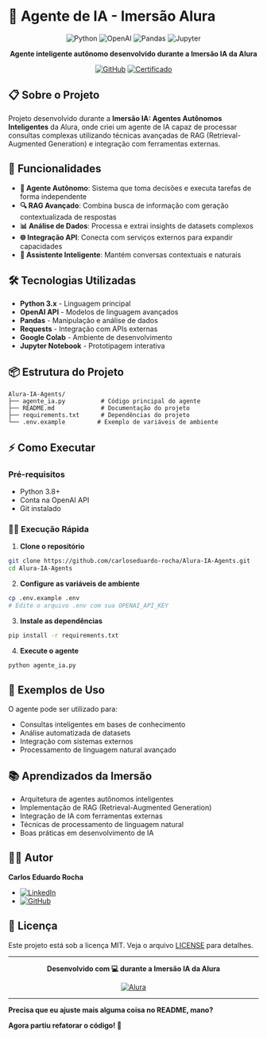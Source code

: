 # 🧠 Agente de IA - Imersão Alura

<div align="center">

![Python](https://img.shields.io/badge/Python-3776AB?style=for-the-badge&logo=python&logoColor=white)
![OpenAI](https://img.shields.io/badge/OpenAI-412991?style=for-the-badge&logo=openai&logoColor=white)
![Pandas](https://img.shields.io/badge/Pandas-150458?style=for-the-badge&logo=pandas&logoColor=white)
![Jupyter](https://img.shields.io/badge/Jupyter-F37626?style=for-the-badge&logo=jupyter&logoColor=white)

**Agente inteligente autônomo desenvolvido durante a Imersão IA da Alura**

[![GitHub](https://img.shields.io/badge/👁️_Ver_Código-181717?style=for-the-badge&logo=github&logoColor=white)](agente_ia.py)
[![Certificado](https://img.shields.io/badge/📜_Certificado-FF6B00?style=for-the-badge&logo=alura&logoColor=white)](https://cursos.alura.com.br/immersion/certificate/1c584cf8-80ac-46eb-81b6-7b8259235cb7)

</div>

## 📋 Sobre o Projeto

Projeto desenvolvido durante a **Imersão IA: Agentes Autônomos Inteligentes** da Alura, onde criei um agente de IA capaz de processar consultas complexas utilizando técnicas avançadas de RAG (Retrieval-Augmented Generation) e integração com ferramentas externas.

## 🚀 Funcionalidades

- **🤖 Agente Autônomo**: Sistema que toma decisões e executa tarefas de forma independente
- **🔍 RAG Avançado**: Combina busca de informação com geração contextualizada de respostas
- **📊 Análise de Dados**: Processa e extrai insights de datasets complexos
- **🌐 Integração API**: Conecta com serviços externos para expandir capacidades
- **💬 Assistente Inteligente**: Mantém conversas contextuais e naturais

## 🛠️ Tecnologias Utilizadas

- **Python 3.x** - Linguagem principal
- **OpenAI API** - Modelos de linguagem avançados
- **Pandas** - Manipulação e análise de dados
- **Requests** - Integração com APIs externas
- **Google Colab** - Ambiente de desenvolvimento
- **Jupyter Notebook** - Prototipagem interativa

## 📦 Estrutura do Projeto

```
Alura-IA-Agents/
├── agente_ia.py          # Código principal do agente
├── README.md             # Documentação do projeto
├── requirements.txt      # Dependências do projeto
└── .env.example         # Exemplo de variáveis de ambiente
```

## ⚡ Como Executar

### Pré-requisitos
- Python 3.8+
- Conta na OpenAI API
- Git instalado

### 🏃‍♂️ Execução Rápida

1. **Clone o repositório**
```bash
git clone https://github.com/carloseduardo-rocha/Alura-IA-Agents.git
cd Alura-IA-Agents
```

2. **Configure as variáveis de ambiente**
```bash
cp .env.example .env
# Edite o arquivo .env com sua OPENAI_API_KEY
```

3. **Instale as dependências**
```bash
pip install -r requirements.txt
```

4. **Execute o agente**
```bash
python agente_ia.py
```

## 🎯 Exemplos de Uso

O agente pode ser utilizado para:
- Consultas inteligentes em bases de conhecimento
- Análise automatizada de datasets
- Integração com sistemas externos
- Processamento de linguagem natural avançado

## 📚 Aprendizados da Imersão

- Arquitetura de agentes autônomos inteligentes
- Implementação de RAG (Retrieval-Augmented Generation)
- Integração de IA com ferramentas externas
- Técnicas de processamento de linguagem natural
- Boas práticas em desenvolvimento de IA

## 👨‍💻 Autor

**Carlos Eduardo Rocha**
- [![LinkedIn](https://img.shields.io/badge/LinkedIn-0077B5?style=flat&logo=linkedin&logoColor=white)](https://linkedin.com/in/seu-linkedin)
- [![GitHub](https://img.shields.io/badge/GitHub-181717?style=flat&logo=github&logoColor=white)](https://github.com/carloseduardo-rocha)

## 📄 Licença

Este projeto está sob a licença MIT. Veja o arquivo [LICENSE](LICENSE) para detalhes.

---

<div align="center">

**Desenvolvido com 💻 durante a Imersão IA da Alura**

[![Alura](https://img.shields.io/badge/Alura-FF6B00?style=for-the-badge&logo=alura&logoColor=white)](https://www.alura.com.br)

</div>

---


**Precisa que eu ajuste mais alguma coisa no README, mano?** 

**Agora partiu refatorar o código! 💪**
